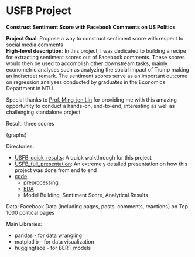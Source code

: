 # USFB Project
**Construct Sentiment Score with Facebook Comments on US Politics**

**Project Goal**: Propose a way to construct sentiment score with respect to social media comments<br>
**High-level description**: In this project, I was dedicated to building a recipe for extracting sentiment scores out of Facebook comments. These scores would then be used to accomplish other downstream tasks, mainly econometric analyses such as analyzing the social impact of Trump making an indiscreet remark. The sentiment scores serve as an important outcome on regression analyses conducted by graduates in the Economics Department in NTU.

Special thanks to [Prof. Ming-jen Lin](https://econ.ntu.edu.tw/zh_tw/people/faculty0/faculty1/%E6%9E%97-%E6%98%8E%E4%BB%81-73113963) for providing me with this amazing opportunity to conduct a hands-on, end-to-end, interesting as well as challenging standalone project

Result: three scores

(graphs)



Directories:
* [USFB_quick_results](/USFB_quick_results.pdf): A quick walkthrough for this project
* [USFB_full_presentation](/USFB_full_presentation): An extremely detailed presentation on how this project was done from end to end
* [code](/code)
  * [preprocessing](/code/preprocessing.ipynb)
  * [EDA](/code/EDA.ipynb)
  * Model Building, Sentiment Score, Analytical Results

Data:
Facebook Data (including pages, posts, comments, reactions) on Top 1000 political pages

Main Libraries:
* pandas - for data wrangling
* matplotlib - for data visualization
* huggingface - for BERT models
